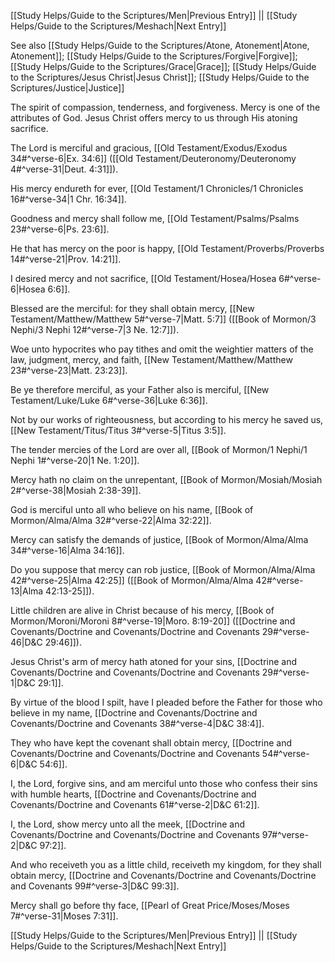[[Study Helps/Guide to the Scriptures/Men|Previous Entry]]  ||  [[Study Helps/Guide to the Scriptures/Meshach|Next Entry]]

 See also [[Study Helps/Guide to the Scriptures/Atone, Atonement|Atone, Atonement]]; [[Study Helps/Guide to the Scriptures/Forgive|Forgive]]; [[Study Helps/Guide to the Scriptures/Grace|Grace]]; [[Study Helps/Guide to the Scriptures/Jesus Christ|Jesus Christ]]; [[Study Helps/Guide to the Scriptures/Justice|Justice]]

 The spirit of compassion, tenderness, and forgiveness. Mercy is one of the attributes of God. Jesus Christ offers mercy to us through His atoning sacrifice.

 The Lord is merciful and gracious, [[Old Testament/Exodus/Exodus 34#^verse-6|Ex. 34:6]] ([[Old Testament/Deuteronomy/Deuteronomy 4#^verse-31|Deut. 4:31]]).

 His mercy endureth for ever, [[Old Testament/1 Chronicles/1 Chronicles 16#^verse-34|1 Chr. 16:34]].

 Goodness and mercy shall follow me, [[Old Testament/Psalms/Psalms 23#^verse-6|Ps. 23:6]].

 He that has mercy on the poor is happy, [[Old Testament/Proverbs/Proverbs 14#^verse-21|Prov. 14:21]].

 I desired mercy and not sacrifice, [[Old Testament/Hosea/Hosea 6#^verse-6|Hosea 6:6]].

 Blessed are the merciful: for they shall obtain mercy, [[New Testament/Matthew/Matthew 5#^verse-7|Matt. 5:7]] ([[Book of Mormon/3 Nephi/3 Nephi 12#^verse-7|3 Ne. 12:7]]).

 Woe unto hypocrites who pay tithes and omit the weightier matters of the law, judgment, mercy, and faith, [[New Testament/Matthew/Matthew 23#^verse-23|Matt. 23:23]].

 Be ye therefore merciful, as your Father also is merciful, [[New Testament/Luke/Luke 6#^verse-36|Luke 6:36]].

 Not by our works of righteousness, but according to his mercy he saved us, [[New Testament/Titus/Titus 3#^verse-5|Titus 3:5]].

 The tender mercies of the Lord are over all, [[Book of Mormon/1 Nephi/1 Nephi 1#^verse-20|1 Ne. 1:20]].

 Mercy hath no claim on the unrepentant, [[Book of Mormon/Mosiah/Mosiah 2#^verse-38|Mosiah 2:38-39]].

 God is merciful unto all who believe on his name, [[Book of Mormon/Alma/Alma 32#^verse-22|Alma 32:22]].

 Mercy can satisfy the demands of justice, [[Book of Mormon/Alma/Alma 34#^verse-16|Alma 34:16]].

 Do you suppose that mercy can rob justice, [[Book of Mormon/Alma/Alma 42#^verse-25|Alma 42:25]] ([[Book of Mormon/Alma/Alma 42#^verse-13|Alma 42:13-25]]).

 Little children are alive in Christ because of his mercy, [[Book of Mormon/Moroni/Moroni 8#^verse-19|Moro. 8:19-20]] ([[Doctrine and Covenants/Doctrine and Covenants/Doctrine and Covenants 29#^verse-46|D&C 29:46]]).

 Jesus Christ's arm of mercy hath atoned for your sins, [[Doctrine and Covenants/Doctrine and Covenants/Doctrine and Covenants 29#^verse-1|D&C 29:1]].

 By virtue of the blood I spilt, have I pleaded before the Father for those who believe in my name, [[Doctrine and Covenants/Doctrine and Covenants/Doctrine and Covenants 38#^verse-4|D&C 38:4]].

 They who have kept the covenant shall obtain mercy, [[Doctrine and Covenants/Doctrine and Covenants/Doctrine and Covenants 54#^verse-6|D&C 54:6]].

 I, the Lord, forgive sins, and am merciful unto those who confess their sins with humble hearts, [[Doctrine and Covenants/Doctrine and Covenants/Doctrine and Covenants 61#^verse-2|D&C 61:2]].

 I, the Lord, show mercy unto all the meek, [[Doctrine and Covenants/Doctrine and Covenants/Doctrine and Covenants 97#^verse-2|D&C 97:2]].

 And who receiveth you as a little child, receiveth my kingdom, for they shall obtain mercy, [[Doctrine and Covenants/Doctrine and Covenants/Doctrine and Covenants 99#^verse-3|D&C 99:3]].

 Mercy shall go before thy face, [[Pearl of Great Price/Moses/Moses 7#^verse-31|Moses 7:31]].

[[Study Helps/Guide to the Scriptures/Men|Previous Entry]]  ||  [[Study Helps/Guide to the Scriptures/Meshach|Next Entry]]